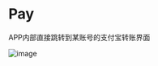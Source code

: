 # Pay
APP内部直接跳转到某账号的支付宝转账界面

![image](https://github.com/YYZMARS/Pay/blob/master/images/跳转到支付宝的确认.jpg)
